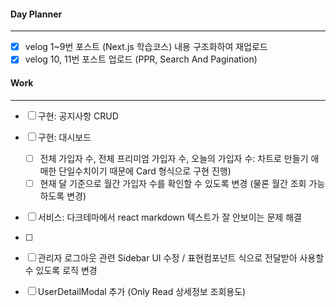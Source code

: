 #### Day Planner
---
- [x] velog 1~9번 포스트 (Next.js 학습코스) 내용 구조화하여 재업로드
- [x] velog 10, 11번 포스트 업로드 (PPR, Search And Pagination)

#### Work
---
- [ ] 구현: 공지사항 CRUD
- [ ] 구현: 대시보드 
	- [ ] 전체 가입자 수, 전체 프리미엄 가입자 수, 오늘의 가입자 수: 차트로 만들기 애매한 단일수치이기 때문에 Card 형식으로 구현 진행)
	- [ ] 현재 달 기준으로 월간 가입자 수를 확인할 수 있도록 변경 (물론 월간 조회 가능하도록 변경)
- [ ] 서비스: 다크테마에서 react markdown 텍스트가 잘 안보이는 문제 해결
- [ ] 

- [ ] 관리자 로그아웃 관련 Sidebar UI 수정 / 표현컴포넌트 식으로 전달받아 사용할 수 있도록 로직 변경
- [ ] UserDetailModal 추가 (Only Read 상세정보 조회용도)